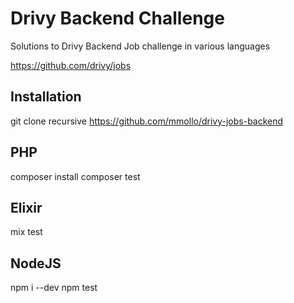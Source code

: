 # Drivy Backend Challenge

Solutions to Drivy Backend Job challenge in various languages

https://github.com/drivy/jobs

## Installation

git clone recursive https://github.com/mmollo/drivy-jobs-backend

## PHP

composer install
composer test

## Elixir

mix test

## NodeJS

npm i --dev
npm test
